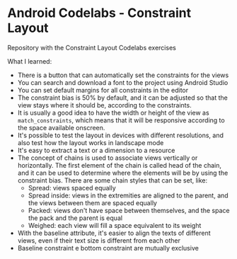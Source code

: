 # Android Codelabs - Constraint Layout
Repository with the Constraint Layout Codelabs exercises

What I learned:

- There is a button that can automatically set the constraints for the views
- You can search and download a font to the project using Android Studio
- You can set default margins for all constraints in the editor
- The constraint bias is 50% by default, and it can be adjusted so that the view stays where it should be, according to the constraints.
- It is usually a good idea to have the width or height of the view as `match_constraints`, which means that it will be responsive according to the space available onscreen.
- It's possible to test the layout in devices with different resolutions, and also test how the layout works in landscape mode
- It's easy to extract a text or a dimension to a resource
- The concept of chains is used to associate views vertically or horizontally. The first element of the chain is called head of the chain, and it can be used to determine where the elements will be by using the constraint bias. There are some chain styles that can be set, like:
    - Spread: views spaced equally
    - Spread inside: views in the extremities are aligned to the parent, and the views between them are spaced equally
    - Packed: views don't have space between themselves, and the space the pack and the parent is equal
    - Weighed: each view will fill a space equivalent to its weight
- With the baseline attribute, it's easier to align the texts of different views, even if their text size is different from each other
- Baseline constraint e bottom constraint are mutually exclusive

